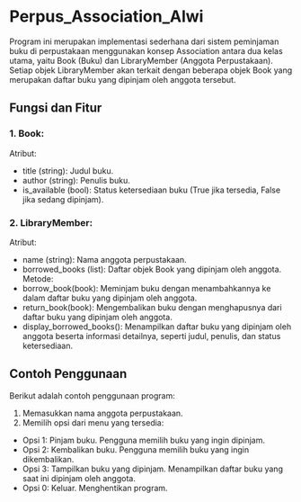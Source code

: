 # Perpus_Association_Alwi
Program ini merupakan implementasi sederhana dari sistem peminjaman buku di perpustakaan menggunakan konsep Association antara dua kelas utama, yaitu Book (Buku) dan LibraryMember (Anggota Perpustakaan). Setiap objek LibraryMember akan terkait dengan beberapa objek Book yang merupakan daftar buku yang dipinjam oleh anggota tersebut.

## Fungsi dan Fitur

### 1. Book:

Atribut:
- title (string): Judul buku.
- author (string): Penulis buku.
- is_available (bool): Status ketersediaan buku (True jika tersedia, False jika sedang dipinjam).

### 2. LibraryMember:

Atribut:
- name (string): Nama anggota perpustakaan.
- borrowed_books (list): Daftar objek Book yang dipinjam oleh anggota.
Metode:
- borrow_book(book): Meminjam buku dengan menambahkannya ke dalam daftar buku yang dipinjam oleh anggota.
- return_book(book): Mengembalikan buku dengan menghapusnya dari daftar buku yang dipinjam oleh anggota.
- display_borrowed_books(): Menampilkan daftar buku yang dipinjam oleh anggota beserta informasi detailnya, seperti judul, penulis, dan status ketersediaan.

## Contoh Penggunaan
Berikut adalah contoh penggunaan program:
1. Memasukkan nama anggota perpustakaan.
2. Memilih opsi dari menu yang tersedia:
- Opsi 1: Pinjam buku. Pengguna memilih buku yang ingin dipinjam.
- Opsi 2: Kembalikan buku. Pengguna memilih buku yang ingin dikembalikan.
- Opsi 3: Tampilkan buku yang dipinjam. Menampilkan daftar buku yang saat ini dipinjam oleh anggota.
- Opsi 0: Keluar. Menghentikan program.
